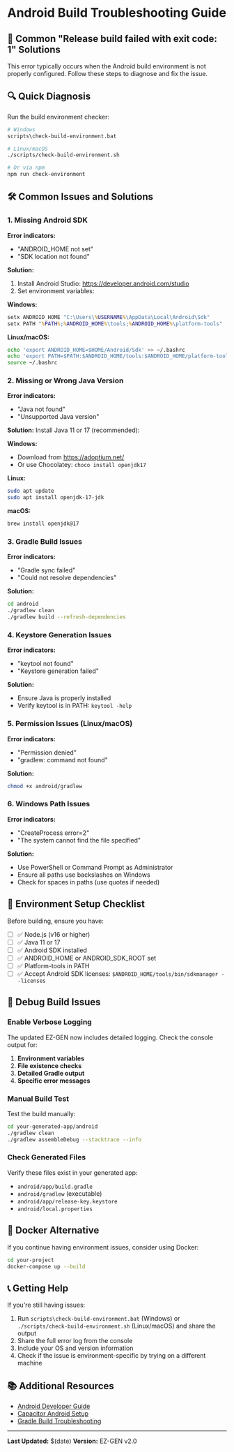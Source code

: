 # Android Build Troubleshooting Guide

## 🚨 Common "Release build failed with exit code: 1" Solutions

This error typically occurs when the Android build environment is not properly configured. Follow these steps to diagnose and fix the issue.

## 🔍 Quick Diagnosis

Run the build environment checker:

```bash
# Windows
scripts\check-build-environment.bat

# Linux/macOS
./scripts/check-build-environment.sh

# Or via npm
npm run check-environment
```

## 🛠️ Common Issues and Solutions

### 1. Missing Android SDK

**Error indicators:**
- "ANDROID_HOME not set"
- "SDK location not found"

**Solution:**
1. Install Android Studio: https://developer.android.com/studio
2. Set environment variables:

**Windows:**
```cmd
setx ANDROID_HOME "C:\Users\%USERNAME%\AppData\Local\Android\Sdk"
setx PATH "%PATH%;%ANDROID_HOME%\tools;%ANDROID_HOME%\platform-tools"
```

**Linux/macOS:**
```bash
echo 'export ANDROID_HOME=$HOME/Android/Sdk' >> ~/.bashrc
echo 'export PATH=$PATH:$ANDROID_HOME/tools:$ANDROID_HOME/platform-tools' >> ~/.bashrc
source ~/.bashrc
```

### 2. Missing or Wrong Java Version

**Error indicators:**
- "Java not found"
- "Unsupported Java version"

**Solution:**
Install Java 11 or 17 (recommended):

**Windows:**
- Download from https://adoptium.net/
- Or use Chocolatey: `choco install openjdk17`

**Linux:**
```bash
sudo apt update
sudo apt install openjdk-17-jdk
```

**macOS:**
```bash
brew install openjdk@17
```

### 3. Gradle Build Issues

**Error indicators:**
- "Gradle sync failed"
- "Could not resolve dependencies"

**Solution:**
```bash
cd android
./gradlew clean
./gradlew build --refresh-dependencies
```

### 4. Keystore Generation Issues

**Error indicators:**
- "keytool not found"
- "Keystore generation failed"

**Solution:**
- Ensure Java is properly installed
- Verify keytool is in PATH: `keytool -help`

### 5. Permission Issues (Linux/macOS)

**Error indicators:**
- "Permission denied"
- "gradlew: command not found"

**Solution:**
```bash
chmod +x android/gradlew
```

### 6. Windows Path Issues

**Error indicators:**
- "CreateProcess error=2"
- "The system cannot find the file specified"

**Solution:**
- Use PowerShell or Command Prompt as Administrator
- Ensure all paths use backslashes on Windows
- Check for spaces in paths (use quotes if needed)

## 🔧 Environment Setup Checklist

Before building, ensure you have:

- [ ] ✅ Node.js (v16 or higher)
- [ ] ✅ Java 11 or 17
- [ ] ✅ Android SDK installed
- [ ] ✅ ANDROID_HOME or ANDROID_SDK_ROOT set
- [ ] ✅ Platform-tools in PATH
- [ ] ✅ Accept Android SDK licenses: `$ANDROID_HOME/tools/bin/sdkmanager --licenses`

## 🐛 Debug Build Issues

### Enable Verbose Logging

The updated EZ-GEN now includes detailed logging. Check the console output for:

1. **Environment variables**
2. **File existence checks**
3. **Detailed Gradle output**
4. **Specific error messages**

### Manual Build Test

Test the build manually:

```bash
cd your-generated-app/android
./gradlew clean
./gradlew assembleDebug --stacktrace --info
```

### Check Generated Files

Verify these files exist in your generated app:
- `android/app/build.gradle`
- `android/gradlew` (executable)
- `android/app/release-key.keystore`
- `android/local.properties`

## 🚀 Docker Alternative

If you continue having environment issues, consider using Docker:

```bash
cd your-project
docker-compose up --build
```

## 📞 Getting Help

If you're still having issues:

1. Run `scripts\check-build-environment.bat` (Windows) or `./scripts/check-build-environment.sh` (Linux/macOS) and share the output
2. Share the full error log from the console
3. Include your OS and version information
4. Check if the issue is environment-specific by trying on a different machine

## 📚 Additional Resources

- [Android Developer Guide](https://developer.android.com/studio/build/building-cmdline)
- [Capacitor Android Setup](https://capacitorjs.com/docs/android)
- [Gradle Build Troubleshooting](https://docs.gradle.org/current/userguide/troubleshooting.html)

---

**Last Updated:** $(date)
**Version:** EZ-GEN v2.0
